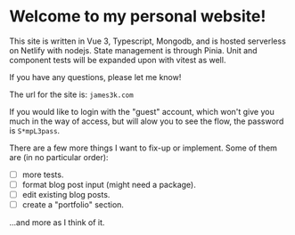 # Welcome to my personal website!

This site is written in Vue 3, Typescript, Mongodb, and is hosted serverless on Netlify with nodejs.
State management is through Pinia.
Unit and component tests will be expanded upon with vitest as well.

If you have any questions, please let me know!

The url for the site is: 
``` james3k.com ```

If you would like to login with the "guest" account, which won't give you much in the 
way of access, but will alow you to see the flow, the password is ```S*mpL3pass```.

There are a few more things I want to fix-up or implement.
Some of them are (in no particular order):

- [ ] more tests.
- [ ] format blog post input (might need a package).
- [ ] edit existing blog posts.
- [ ] create a "portfolio" section.

...and more as I think of it.
